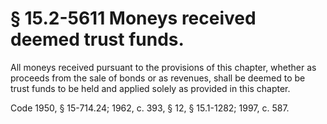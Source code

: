 # § 15.2-5611 Moneys received deemed trust funds.

<p>All moneys received pursuant to the provisions of this chapter, whether as proceeds from the sale of bonds or as revenues, shall be deemed to be trust funds to be held and applied solely as provided in this chapter.</p><p>Code 1950, § 15-714.24; 1962, c. 393, § 12, § 15.1-1282; 1997, c. 587.</p>